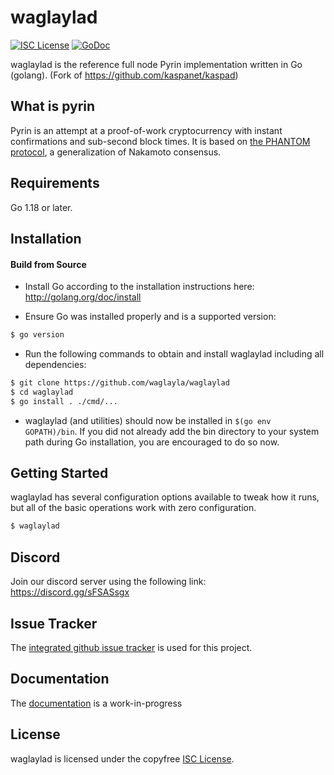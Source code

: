 
waglaylad
====

[![ISC License](http://img.shields.io/badge/license-ISC-blue.svg)](https://choosealicense.com/licenses/isc/)
[![GoDoc](https://img.shields.io/badge/godoc-reference-blue.svg)](http://godoc.org/github.com/waglayla/waglaylad)

waglaylad is the reference full node Pyrin implementation written in Go (golang).
(Fork of https://github.com/kaspanet/kaspad)

## What is pyrin

Pyrin is an attempt at a proof-of-work cryptocurrency with instant confirmations and sub-second block times. It is based on [the PHANTOM protocol](https://eprint.iacr.org/2018/104.pdf), a generalization of Nakamoto consensus.

## Requirements

Go 1.18 or later.

## Installation

#### Build from Source

- Install Go according to the installation instructions here:
  http://golang.org/doc/install

- Ensure Go was installed properly and is a supported version:

```bash
$ go version
```

- Run the following commands to obtain and install waglaylad including all dependencies:

```bash
$ git clone https://github.com/waglayla/waglaylad
$ cd waglaylad
$ go install . ./cmd/...
```

- waglaylad (and utilities) should now be installed in `$(go env GOPATH)/bin`. If you did
  not already add the bin directory to your system path during Go installation,
  you are encouraged to do so now.


## Getting Started

waglaylad has several configuration options available to tweak how it runs, but all
of the basic operations work with zero configuration.

```bash
$ waglaylad
```

## Discord
Join our discord server using the following link: https://discord.gg/sFSASsgx

## Issue Tracker

The [integrated github issue tracker](https://github.com/waglayla/waglaylad/issues)
is used for this project.

## Documentation

The [documentation](https://github.com/waglayla/docs) is a work-in-progress

## License

waglaylad is licensed under the copyfree [ISC License](https://choosealicense.com/licenses/isc/).
